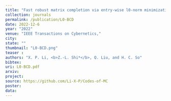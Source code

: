 ```yaml
---
title: "Fast robust matrix completion via entry-wise l0-norm minimization"
collection: journals
permalink: /publication/L0-BCD
date: 2022-12-6
year: "2022"
venue: "IEEE Transactions on Cybernetics,"
city: 
state: ""
thumbnail: "L0-BCD.png"
teaser : 
authors: "X. P. Li, <b>Z.-L. Shi*</b>, Q. Liu, and H. C. So"
bibtex: 
uri: L0-BCD.pdf
arxiv: 
project: 
source: https://github.com/Li-X-P/Codes-of-MC
poster: 
data:
---
```

